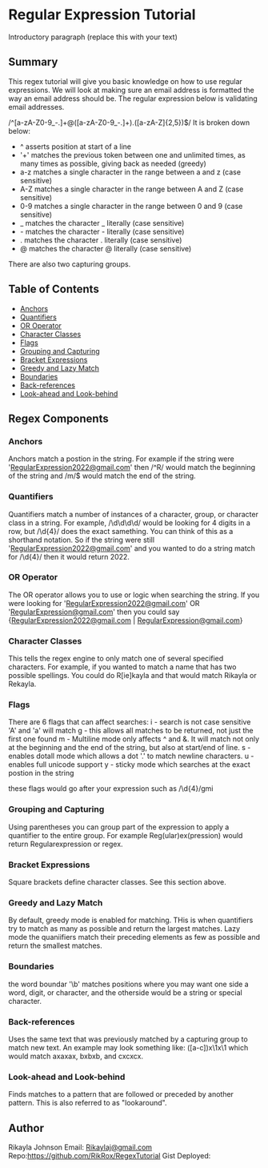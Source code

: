 # Regular Expression Tutorial

Introductory paragraph (replace this with your text)

## Summary

This regex tutorial will give you basic knowledge on how to use regular expressions.  We will look at making sure an email address is formatted the way an email address should be.
The regular expression below is validating email addresses.

/^[a-zA-Z0-9_\-\.]+@([a-zA-Z0-9_\-\.]+)\.([a-zA-Z]{2,5})$/
It is broken down below:

- ^ asserts position at start of a line
- '+' matches the previous token between one and unlimited times, as many times as possible, giving back as needed (greedy)
- a-z matches a single character in the range between a and z (case sensitive)
- A-Z matches a single character in the range between A and Z (case sensitive)
- 0-9 matches a single character in the range between 0 and 9 (case sensitive)
- _ matches the character _ literally (case sensitive)
- \- matches the character - literally (case sensitive)
- \. matches the character . literally (case sensitive)
- @ matches the character @ literally (case sensitive)

There are also two capturing groups. 


## Table of Contents

- [Anchors](#anchors)
- [Quantifiers](#quantifiers)
- [OR Operator](#or-operator)
- [Character Classes](#character-classes)
- [Flags](#flags)
- [Grouping and Capturing](#grouping-and-capturing)
- [Bracket Expressions](#bracket-expressions)
- [Greedy and Lazy Match](#greedy-and-lazy-match)
- [Boundaries](#boundaries)
- [Back-references](#back-references)
- [Look-ahead and Look-behind](#look-ahead-and-look-behind)

## Regex Components

### Anchors
Anchors match a postion in the string. For example if the string were 'RegularExpression2022@gmail.com' then /^R/ would match the beginning of the string and /m/$ would match the end of the string.

### Quantifiers
Quantifiers match a number of instances of a character, group, or character class in a string. For example, /\d\d\d\d\/ would be looking for 4 digits in a row, but /\d{4}/ does the exact samething. You can think of this as a shorthand notation. So if the string were still 'RegularExpression2022@gmail.com' and you wanted to do a string match for /\d{4}/ then it would return 2022.

### OR Operator
The OR operator allows you to use or logic when searching the string. If you were looking for 'RegularExpression2022@gmail.com' OR 'RegularExpression@gmail.com' then you could say {RegularExpression2022@gmail.com | RegularExpression@gmail.com}

### Character Classes
This tells the regex engine to only match one of several specified characters. For example, if you wanted to match a name that has two possible spellings. You could do R[ie]kayla and that would match Rikayla or Rekayla. 

### Flags
There are 6 flags that can affect searches:
i - search is not case sensitive 'A' and 'a' will match
g - this allows all matches to be returned, not just the first one found
m - Multiline mode only affects ^ and &. It will match not only at the beginning and the end of the string, but also at start/end of line.
s - enables dotall mode which allows a dot '.' to match newline characters.
u - enables full unicode support
y - sticky mode which searches at the exact postion in the string

these flags would go after your expression such as /\d{4}/gmi

### Grouping and Capturing
Using parentheses you can group part of the expression to apply a quantifier to the entire group. For example Reg(ular)ex(pression) would return Regularexpression or regex.

### Bracket Expressions
Square brackets define character classes. See this section above. 

### Greedy and Lazy Match
By default, greedy mode is enabled for matching. THis is when quantifiers try to match as many as possible and return the largest matches. Lazy mode the quaniifiers match their preceding elements as few as possible and return the smallest matches. 

### Boundaries
the word boundar '\b' matches positions where you may want one side a word, digit, or character, and the otherside would be a string or special character.

### Back-references
Uses the same text that was previously matched by a capturing group to match new text. An example may look something like:  ([a-c])x\1x\1 which would match axaxax, bxbxb, and cxcxcx.

### Look-ahead and Look-behind
Finds matches to a pattern that are followed or preceded by another pattern. This is also referred to as "lookaround". 

## Author

Rikayla Johnson
Email: Rikaylaj@gmail.com
Repo:https://github.com/RikRox/RegexTutorial
Gist Deployed:  
